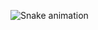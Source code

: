 ![Snake animation](https://raw.githubusercontent.com/Maaulln/waan/output/github-contribution-grid-snake-dark.svg)
